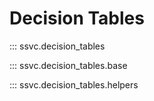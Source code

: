 # Decision Tables

::: ssvc.decision_tables

::: ssvc.decision_tables.base

::: ssvc.decision_tables.helpers